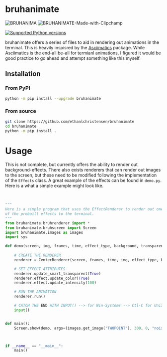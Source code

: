 # bruhanimate

<img src="https://i.ibb.co/TwssymP/BRUHANIMA.gif" alt="BRUHANIMA" border="0">

<img src="https://i.ibb.co/k4ZyZ2Y/BRUHANIMATE-Made-with-Clipchamp.gif" alt="BRUHANIMATE-Made-with-Clipchamp" border="0">

[![Supported Python versions](https://img.shields.io/pypi/pyversions/termcolor.svg?logo=python&logoColor=FFE873)](https://pypi.org/project/bruhanimate/)

bruhanimate offers a series of files to aid in rendering out animations in the terminal. This is heavily inspisred by the <a href="https://github.com/peterbrittain/asciimatics">Asciimatics</a> package. While Asciimatics is the end-all be-all for termianl animations, I figured it would be good practice to go ahead and attempt something like this myself.

## Installation

### From PyPI

```bash
python -m pip install --upgrade bruhanimate
```

### From source

```bash
git clone https://github.com/ethanlchristensen/bruhanimate
cd bruhanimate
python -m pip install .
```

# Usage
This is not complete, but currently offers the ability to render out background-effects. There also exists renderers that can render out images to the screen, but these need to be modified following the implementation of the `Effects` class. A great example of the effects can be found in `demo.py`. Here is a what a simple example might look like. <br/><br/>
```py

"""
Here is a simple program that uses the EffectRenderer to render out one
of the prebuilt effects to the terminal.
"""
from bruhanimate.bruhrenderer import *
from bruhanimate.bruhscreen import Screen
import bruhanimate.images as images
import sys

def demo(screen, img, frames, time, effect_type, background, transparent):
    
    # CREATE THE RENDERER
    renderer = CenterRenderer(screen, frames, time, img, effect_type, background, transparent)

    # SET EFFECT ATTRIBUTES
    renderer.update_smart_transparent(True)
    renderer.effect.update_color(True)
    renderer.effect.update_intensity(100)

    # RUN THE ANIMATION
    renderer.run()

    # CATCH THE END WITH INPUT() --> for Win-Systems --> Ctl-C for Unix-Systems
    input()


def main():
    Screen.show(demo, args=(images.get_image("TWOPOINT"), 300, 0, "noise", " ", False))



if __name__ == "__main__":
    main()

```
